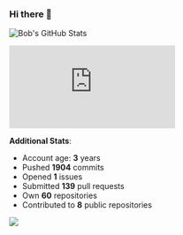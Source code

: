### Hi there 👋

![Bob's GitHub Stats](https://github-readme-stats.vercel.app/api?username=Bobthesoftwaredeveloper&show_icons=true&count_private=true&theme=react&hide=stars,prs,issues,contribs)

![Bob's github activity graph](https://d3eqgu1c877dat.cloudfront.net/graph-stats.xml)

**Additional Stats**:
- Account age: **3** years
- Pushed **1904** commits
- Opened **1** issues
- Submitted **139** pull requests
- Own **60** repositories
- Contributed to **8** public repositories

![](https://komarev.com/ghpvc/?username=BobTheSoftwareDeveloper)
